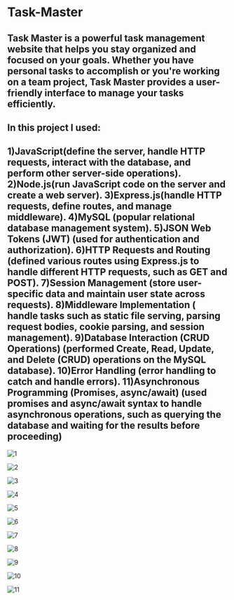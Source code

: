 # Task-Master
Task Master is a powerful task management website that helps you stay organized and focused on your goals. Whether you have personal tasks to accomplish or you're working on a team project, Task Master provides a user-friendly interface to manage your tasks efficiently.
------------------------------------------------------------------------------------------------------------------------------------------------------
In this project I used:
-----------------------
1)JavaScript(define the server, handle HTTP requests, interact with the database, and perform other server-side operations).
2)Node.js(run JavaScript code on the server and create a web server).
3)Express.js(handle HTTP requests, define routes, and manage middleware).
4)MySQL (popular relational database management system).
5)JSON Web Tokens (JWT) (used for authentication and authorization).
6)HTTP Requests and Routing (defined various routes using Express.js to handle different HTTP requests, such as GET and POST).
7)Session Management (store user-specific data and maintain user state across requests).
8)Middleware Implementation ( handle tasks such as static file serving, parsing request bodies, cookie parsing, and session management).
9)Database Interaction (CRUD Operations) (performed Create, Read, Update, and Delete (CRUD) operations on the MySQL database).
10)Error Handling (error handling to catch and handle errors).
11)Asynchronous Programming (Promises, async/await) (used promises and async/await syntax to handle asynchronous operations, such as querying the database and waiting for the results before proceeding)
------------------------------------------------------------------------------------------------------------------------------------------------------

![1](https://github.com/KhalilFarhat/Task-Master/assets/100374222/80c06a8a-b83c-4dda-a665-597337235668)

![2](https://github.com/KhalilFarhat/Task-Master/assets/100374222/e71c15bf-823d-4208-b0a9-f644089eff53)

![3](https://github.com/KhalilFarhat/Task-Master/assets/100374222/9f04ad0f-9ac2-482b-aa59-97f78db1569b)

![4](https://github.com/KhalilFarhat/Task-Master/assets/100374222/a93fc1aa-fc55-4f88-b95e-28bb0cb6fb9c)

![5](https://github.com/KhalilFarhat/Task-Master/assets/100374222/a52c3cfe-7ef0-4dfd-80b6-121c77125156)

![6](https://github.com/KhalilFarhat/Task-Master/assets/100374222/47f2c9fe-6373-4d50-8356-3061e59253d1)

![7](https://github.com/KhalilFarhat/Task-Master/assets/100374222/88f89453-7df8-40df-b56e-368dfec103b2)

![8](https://github.com/KhalilFarhat/Task-Master/assets/100374222/56f72122-c447-4799-922f-01923f30536f)

![9](https://github.com/KhalilFarhat/Task-Master/assets/100374222/e794ccb6-6553-40f5-b5b0-ebc6985f7d82)

![10](https://github.com/KhalilFarhat/Task-Master/assets/100374222/1050e026-c35a-45cc-b1d2-83746ec09438)

![11](https://github.com/KhalilFarhat/Task-Master/assets/100374222/8e8190e2-d704-49a0-8d95-f681406bfdcd)
